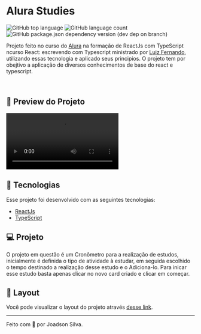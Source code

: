 # Alura Studies

![GitHub top language](https://img.shields.io/github/languages/top/joads0n/alura-studies)
![GitHub language count](https://img.shields.io/github/languages/count/joads0n/alura-studies)
![GitHub package.json dependency version (dev dep on branch)](https://img.shields.io/github/package-json/dependency-version/joads0n/alura-studies/dev/sass)

Projeto feito no curso do [Alura](https://www.alura.com.br/) na formação de ReactJs com TypeScript ncurso React: escrevendo com Typescript ministrado por [Luiz Fernando](https://github.com/lfrprazeres), utilizando essas tecnologia e aplicado seus principios. O projeto tem por obejtivo a aplicação de diversos conhecimentos de base do react e typescript.

<br>

## 🧪 Preview do Projeto
<video align="center" src="https://user-images.githubusercontent.com/38007646/180089847-3ceb08a0-63a5-4cf3-84d6-c5ff969f1997.mp4" controls="controls" style="max-width: 730px;">
</video>
  
## 🚀 Tecnologias

Esse projeto foi desenvolvido com as seguintes tecnologias:

- [ReactJs](https://reactjs.org/)
- [TypeScript](https://www.typescriptlang.org/docs/handbook/react.html)

## 💻 Projeto

O projeto em questão é um Cronômetro para a realização de estudos, inicialmente é definida o tipo de atividade à estudar, em seguida escolhido o tempo destinado a realização desse estudo e o Adiciona-lo. Para inicar esse estudo basta apenas clicar no novo card criado e clicar em começar.

## 🔖 Layout

Você pode visualizar o layout do projeto através [desse link](#).

---

Feito com 💙 por Joadson Silva.

